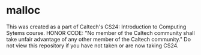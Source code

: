 # malloc
This was created as a part of Caltech's CS24: Introduction to Computing Sytems course.
HONOR CODE: "No member of the Caltech community shall take unfair advantage of any other member of the Caltech community." Do not view this repository if you have not taken or are now taking CS24.
